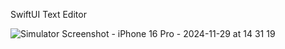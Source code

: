 SwiftUI Text Editor

![Simulator Screenshot - iPhone 16 Pro - 2024-11-29 at 14 31 19](https://github.com/user-attachments/assets/a619ec1a-72ab-4a85-a9fc-0a23157c4940)
